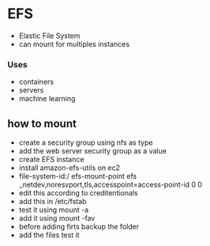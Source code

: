 # EFS

- Elastic File System
- can mount for multiples instances

### Uses

- containers
- servers
- machine learning

## how to mount

- create a security group using nfs as type
- add the web server security group as a value
- create EFS instance
- install amazon-efs-utils on ec2
- file-system-id:/ efs-mount-point efs \_netdev,noresvport,tls,accesspoint=access-point-id 0 0
- edit this according to creditentionals
- add this in /etc/fstab
- test it using mount -a
- add it using mount -fav
- before adding firts backup the folder
- add the files test it

